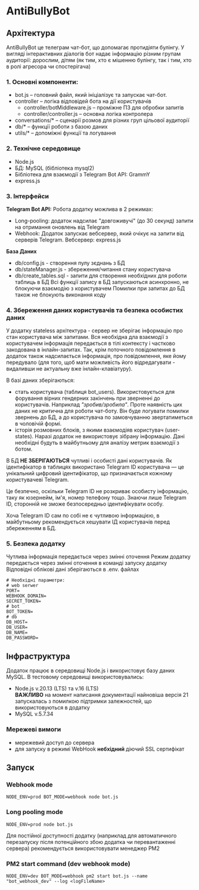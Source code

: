 # AntiBullyBot

## Архітектура

AntiBullyBot це телеграм чат-бот, що допомагає протидіяти булінгу. 
У вигляді інтерактивних діалогів бот надає інформацію різним групам аудиторії:
дорослим, дітям (як тим, хто є мішенню булінгу, так і тим, хто в ролі агресора чи спостерігача)

### 1. Основні компоненти: 
- bot.js – головний файл, який ініціалізує та запускає чат-бот.
- controller – логіка відповідей бота на дії користувачів
   - controller/botMiddleware.js – проміжне ПЗ для обробки запитів
   - controller/controller.js – основна логіка контролера
- conversations/* – сценарії розмов для різних груп цільової аудиторії
- db/* – функції роботи з базою даних
- utils/* – допоміжні функції та логування
### 2. Технічне середовище
- Node.js
- БД: MySQL (бібліотека mysql2)
- Бібліотека для взаємодії з Telegram Bot API: GrammY 
- express.js
### 3. Інтерфейси
**Telegram Bot API:**
Робота додатку можлива в 2 режимах:
- Long-pooling: додаток надсилає "довгоживучі" (до 30 секунд) запити на отримання оновлень від Telegram
- Webhook: Додаток запускає вебсервер, який очікує на запити від серверів Telegram.
Вебсервер: express.js

**База Даних** 
- db/config.js - створення пулу зєднань з БД
- db/stateManager.js - збереження/читання стану користувача
- db/create_tables.sql - запити для створення необхідних для роботи таблиць в БД
Всі функції запису в БД запускаються асинхронно, не блокуючи взаємодію з користувачем
Помилки при запитах до БД також не блокують виконання коду
### 4. Збереження даних користувачів та безпека особистих даних
У додатку stateless архітектура - сервер не зберігає інформацію про стан користувача між запитами.
Вся необхідна дла взаємодії з користувачем інформація передається в тілі контексту
і частково закодована в інлайн-запитах.
Так, крім поточного повідомлення в додаток також надсилається інформація, про повідомлення,
яке йому передувало (для того, щоб мати можливість його відредагувати - видаливши не актуальну
вже інлайн-клавіатуру).  

В базі даних зберігаються: 
- стать користувача (таблиця bot_users). Використовується для форування вірних гендерних закінчень 
при зверненні до користувачів. Наприклад *"зробив/зробила"*. Проте наявність цих даних не критична 
для роботи чат-боту.
Він буде логувати помилки звернень до БД, а до користувача по замовчуванню звертатиметься в чоловічій формі. 
- історія розмовних блоків, з якими взаємодіяв користувач (user-states). 
Наразі додаток не використовує зібрану інформацію. Дані необхідні будуть в майбутньому для
аналізу метрик взаємодії з ботом.  

В БД **НЕ ЗБЕРІГАЮТЬСЯ** чутливі і особисті дані користувачів. Як ідентифікатор в таблицях використано 
Telegram ID користувача — це унікальний цифровий ідентифікатор, що призначається кожному користувачеві
Telegram.  

Це безпечно, оскільки Telegram ID не розкриває особисту інформацію, таку як юзернейм, ім'я, номер телефону тощо.
Знаючи лише Telegram ID, сторонній не зможе безпосередньо ідентифікувати особу.

Хоча Telegram ID сам по собі не є чутливою інформацією, в майбутньому рекомендується хешувати ІД користувачів
перед збереженням в БД. 

### 5. Безпека додатку
Чутлива інформація передається через змінні оточення
Режим додатку передається через змінні оточення в команді запуску додатку
Відповідні облікові дані зберігаються в .env.<mode> файлах

```dotenv
# Необхідні параметри:
# web serwer
PORT=
WEBHOOK_DOMAIN=
SECRET_TOKEN=
# bot
BOT_TOKEN=
# db
DB_HOST=
DB_USER=
DB_NAME=
DB_PASSWORD=
```

## Інфраструктура

Додаток працює в середовищі Node.js і використовує базу даних MySQL.
В тестовому середовищі використовувались:
- Node.js v.20.13 (LTS) та v.16 (LTS)  
**ВАЖЛИВО** на момент написання документації найновіша версія 21 запускалась з помилкою підтримки залежностей, що використовуються в додатку
- MySQL v.5.7.34

### Мережеві вимоги
- мережевий доступ до сервера
- для запуску в режимі WebHook **небхідний** діючий SSL сертифікат


## Запуск
### Webhook mode
`NODE_ENV=prod BOT_MODE=webhook node bot.js`

### Long pooling mode
`NODE_ENV=prod node bot.js`

Для постійної доступності додатку (наприклад для автоматичного перезапуску після потенційного збою 
додатка чи перевантаженні сервера) рекомендується використовувати менеджер PM2
### PM2 start command (dev webhook mode)

```
NODE_ENV=dev BOT_MODE=webhook pm2 start bot.js --name "bot_webhook_dev" --log <logFileName>
```
